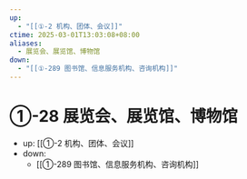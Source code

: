 ```yaml
---
up:
  - "[[①-2 机构、团体、会议]]"
ctime: 2025-03-01T13:03:08+08:00
aliases:
  - 展览会、展览馆、博物馆
down:
  - "[[①-289 图书馆、信息服务机构、咨询机构]]"
---
```


# ①-28 展览会、展览馆、博物馆

- up: [[①-2 机构、团体、会议]]
- down:	
	- [[①-289 图书馆、信息服务机构、咨询机构]] 
	
